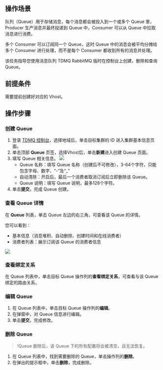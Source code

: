 ## 操作场景

队列（Queue）用于存储消息，每个消息都会被投入到一个或多个 Queue 里，Producer 生产消息并最终投递到 Queue 中，Consumer 可以从 Queue 中拉取消息进行消费。

多个 Consumer 可以订阅同一个 Queue，这时 Queue 中的消息会被平均分摊给多个 Consumer 进行处理，而不是每个 Consumer 都收到所有的消息并处理。

该任务指导您使用消息队列 TDMQ RabbitMQ 版时在控制台上创建，删除和查询 Queue。

## 前提条件

需要提前创建好对应的 Vhost。

## 操作步骤

### 创建 Queue

1. 登录 [TDMQ 控制台](https://console.cloud.tencent.com/tdmq)，选择地域后，单击目标集群的 ID 进入集群基本信息页面。
2. 单击顶部 **Queue** 页签，选择Vhost后，单击**新建**进入创建 Queue 页面。
3. 填写 Queue 相关信息。
   ![](https://main.qcloudimg.com/raw/dfabbd7014042b368168621ff6ebd10e.png)
   - Queue 名称：填写 Queue 名称（创建后不可修改），3-64个字符，只能包含字母、数字、“-”及“_”
   - 自动清除：开启后，最后一个消费者取消订阅后立即删除该 Queue。
   - Queue 说明：填写 Queue 说明，最多128个字符。
4. 单击**提交**，完成 Queue 创建。

### 查看 Queue 详情

在 **Queue** 列表，单击 Queue 左边的右三角，可查看该 Queue 的详情。

您可以看到：

- 基本信息（消息堆积、自动删除、创建时间和在线消费者）
- 消费者列表：展示订阅该 Queue 的消费者信息

![](https://main.qcloudimg.com/raw/a7d78cc58efadfb614b890cc33d08632.png)

### 查看绑定关系

在 Queue 列表中，单击目标 Queue 操作列的**查看绑定关系**，可查看与该 Queue 绑定的路由关系。

### 编辑 Queue

1. 在 Queue 列表中，单击目标 Queue 操作列的**编辑**。
2. 在弹窗中，对 Queue 信息进行编辑。
3. 单击**提交**，完成修改。

### 删除 Queue

> !Queue 删除后，该 Queue 下的所有配置将会被清空，且无法恢复。

1. 在 Queue 列表中，找到需要删除的 Queue，单击操作列的**删除**。
2. 在弹出的提示框中，单击**删除**，完成删除。
